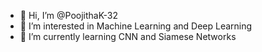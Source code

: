 - 👋 Hi, I’m @PoojithaK-32
- 👀 I’m interested in Machine Learning and Deep Learning
- 🌱 I’m currently learning CNN and Siamese Networks


<!---
PoojithaK-32/PoojithaK-32 is a ✨ special ✨ repository because its `README.md` (this file) appears on your GitHub profile.
You can click the Preview link to take a look at your changes.
--->
